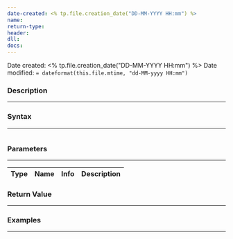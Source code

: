 ```yaml
---
date-created: <% tp.file.creation_date("DD-MM-YYYY HH:mm") %>
name: 
return-type: 
header: 
dll: 
docs: 
---
```

Date created: <% tp.file.creation_date("DD-MM-YYYY HH:mm") %>
Date modified: `= dateformat(this.file.mtime, "dd-MM-yyyy HH:mm")`

### Description
----

### Syntax
----
```c++

```

### Parameters
----
| Type | Name      | Info         | Description |
| ------ | --------- | ------------ | ----------- |

###  Return Value
----

### Examples
----
